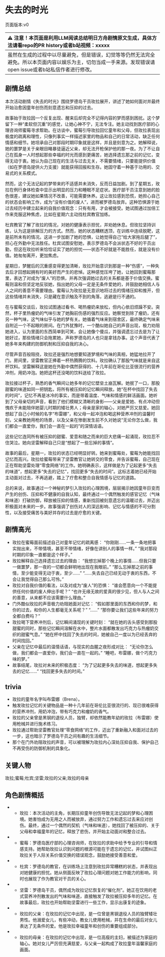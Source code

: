 # 失去的时光
页面版本:v0
 

| :warning: 注意！本页面是利用LLM阅读总结明日方舟剧情原文生成，具体方法请看repo的PR history或者b站视频：xxxxx           |
|:----------------------------|
| 虽然在生成的过程中以尽量避免，但是错误，幻觉等等仍然无法完全避免。所以本页面内容以娱乐为主，切勿当成一手来源。发现错误请open issue或者b站私信作者进行修改。|



## 剧情总结
本次活动剧情《失去的时光》围绕罗德岛干员玫拉展开，讲述了她如何面对并最终开始治愈因童年创伤而刻意遗忘和压抑的过去。

故事始于玫拉因一个反复出现、醒来后却完全不记得内容的梦而感到困扰。这个梦留下一种“柔软但沉重”的感觉，让她心神不宁，无法专注。她主动找到医疗部的心理咨询师蜜莓寻求帮助。在访谈中，蜜莓引导玫拉回忆童年和父母，但玫拉表现出极度的疏离和理性，只像列事实一样描述家里的物品和自己的日常活动，缺乏任何情感和细节。她坦承自己对那段时期印象就是这样，并且是刻意为之。她解释说，她的噩梦是关于亲眼目睹暴徒逼近父亲，却无法开枪保护他的那一夜。为了不让自己在孤身一人时想起那些幸福的时光而感到更痛苦，她选择遗忘那之前的记忆，变得无动于衷。她认为自己现在的生活与过去无关，不需要情绪，只要能提供价值（如在罗德岛提供火力支援）就能获得回报和生存。她固守着一种基于功用的、交易式的关系模式。

然而，这个无法记起的梦带来的不适感并未消失，反而日益加剧。到了星期五，玫拉在例行身体检查中显示出明显的压力和睡眠不足症状。医疗部干员注意到她的脸色很差，建议她如果情况不改善，可能需要休养。这让玫拉感到恐慌，她担心自己的状态会影响工作，成为“没有价值的废人”，进而被罗德岛放弃。这种恐惧源于她过去经历中建立起来的自我价值观念：只有有用，才会被接受。她试图通过加倍工作来克服这种焦虑，比如在星期六主动找杜宾教官加练。

杜宾教官了解了玫拉的情况，对她的健康表示担忧，并劝她休息。但玫拉坚持训练，认为这是排解压力的方式。然而，她的状态糟糕透顶，在训练中连续脱靶，这是前所未有的情况。这进一步加剧了她的恐惧，让她觉得自己“给大家拖后腿了”，担心在外勤中无法胜任。杜宾试图安慰她，表示罗德岛不会派状态不好的干员出勤，但这在玫拉听来恰恰证实了她的担忧——状态不好就是不能胜任，就是没有价值。她匆匆离开，更加焦虑。

星期日，梦醒后的沉重感变得更加清晰，玫拉开始意识到那是一种“伤感”，一种失去后才回想起拥有时的美好而产生的悲悼。这种感觉压垮了她，让她回到蜜莓那里，表达了对成为“废人”的恐惧，并再次强调她过去的关系都是基于价值交换。蜜莓则温和但坚定地反驳她，指出她的父母一定是无条件爱她的，并鼓励她相信人与人之间的善意不需要理由。蜜莓认为玫拉是无意识地将过去的情绪压抑和推开，但这些情绪并未消失，只是藏在意识触及不到的角落，逃避是行不通的。

在与蜜莓交谈后，玫拉试图通过看书、喝热瘤奶来放松，但内心依旧烦躁不安。突然，杯子里热瘤奶的气味引发了她胸前伤感的强烈反应。她察觉到除了瘤奶，还有另一种气味，这气味似乎与她的梦有关。她循着气味来到宿舍区，最终确定气味来自附近一个不起眼的房间。在门外犹豫时，一个酷似她自己的声音出现，极力劝阻她进入，认为里面的东西简单到可笑，会让她像个傻瓜，并强调遗忘过去是为了让她好过，那些情绪只会拖累她，声称罗德岛的人也只是拿钱办事。这个声音代表了她多年来构建的防御机制和压抑自我的决心。

尽管声音百般阻挠，玫拉还是强烈地想要知道梦境和气味的真相，她猛地拉开了门。房间里，坚雷教官正捧着一杯热腾腾的饮料。玫拉确认了那股气味就是来自这杯饮料。坚雷解释这是她在外勤中偶然获得的、十几年前在哥伦比亚很流行的营养冲剂，用奶冲泡。她把这杯还没喝的饮料送给了玫拉。

玫拉接过杯子，熟悉的香气瞬间让她多年的记忆壁垒土崩瓦解。她抿了一口，那股甜蜜的味道如同一把钥匙，将所有被压抑的记忆瞬间释放。她“在杯中找回了失去的时间”，记忆不再是冰冷的事实，而是带着温度、气味和情感的鲜活画面。她听到了父母亲切的声音，看到了他们模糊又清晰的身影——父亲是爱她、有点冲动但愧疚于未能陪伴她婴儿时期的矮壮男人；母亲是家的轴心，对她严厉又慈爱。她回想起了自己小时候的名字“布雷娜”，和父母一起冲泡和喝这种营养冲剂的温馨时刻，父亲教她用枪的场景，以及父亲在惨剧发生前不久对她说“无论你怎么做，我们都会一直爱你，我们会一直在一起的”的深情话语。

这些记忆连同所有被压抑的甜蜜、爱意和随之而来的巨大悲痛一起涌现，玫拉忍不住哭泣。她向坚雷解释自己只是“想起了一些忘掉的事情”。

故事的最后，星期一，玫拉的状态已经明显好转。她来到蜜莓处，蜜莓为她能找回记忆而高兴。玫拉给蜜莓带来了坚雷教官让她转交的零食，并告诉蜜莓，自己现在正在帮助坚雷处理“零食网络”的工作。她明确表示，这样做是为了记起更多“失去的味道”，想起更多“失去的记忆”，找回更多“失去的时间”。这标志着她已经开始主动面对过去，不再逃避，踏上了疗愈和整合自我情感与记忆的道路。

总的来说，故事通过一个神秘的梦引入玫拉的心理困境，层层揭示她因童年巨变而产生的创伤、压抑和不健康的自我认知，最终通过一个偶然触发的感官记忆（气味和味道）打破防御，释放被压抑的情感，重新找回被刻意遗忘的温暖过去，并迈出积极面对未来的一步。故事强调了创伤对人的深远影响、记忆与情感的不可分割性，以及接受痛苦与美好并存的过去是疗愈的关键。
## 剧情高光
*   玫拉在蜜莓面前描述自己对童年记忆的疏离感：
    “你刚刚......一条一条地把事实抛出来，不带情境，甚至不带情绪，好像在讲别人的事情一样。”
    “我对那段时期的印象一直都是这个样子。”
*   玫拉解释自己选择遗忘过去的理由：
    “我想忘掉那个晚上的事情......但我只要一做噩梦，那一夜的一切都会鲜明地出现在我眼前。”
    “那么忘掉那之前的事情，至少能变得无动于衷，至少......”
    “......失去自己已经无动于衷的东西，不会让我觉得自己那么可怜。”
*   玫拉对自我价值的看法，以及对成为“废人”的恐惧：
    “谁会愿意向一个不能提供任何价值的废人伸出手呢？”
    “也许无缘无故的爱真的很少见，但人与人之间的善意，从来都不应该需要什么理由。”
*   门外酷似玫拉的声音极力劝阻她面对记忆：
    “假如那里面的东西和你的梦，和你的过去，和你的人生都毫无关系呢？”
    “......”
    “那你要让我们这些年来的努力全都白费吗？”
*   玫拉喝下营养冲剂后，记忆瞬间涌现的关键时刻：
    “就在她的舌头感受到那股甜蜜的同时，那些记忆瞬间溶解在水中，整片水面都散发出巧克力与热瘤奶交织的甜蜜气息。”
    “她在杯中找回了失去的时间，她被自己一度以为已经丢弃的时间找回。”
*   父亲在记忆中最后的温情话语，与现实的血腥之夜形成对比：
    “无论你怎么做，我们都会一直爱你，我们会一直在一起的。”
    “睡吧，布雷娜，做个巧克力味的梦。”
*   故事结尾，玫拉对未来的积极态度：
    “为了记起更多失去的味道，想起更多失去的记忆......”
    “找回更多失去的时间。”
## trivia
*   玫拉的童年名字叫布雷娜（Brena）。
*   触发玫拉记忆的关键物品是一种十几年前在哥伦比亚很流行的、现已很难获得的营养冲剂，用奶冲泡，带有巧克力和瘤奶的香气。
*   玫拉的父亲曾是黑钢的退役人员，独臂，却依然能教年幼的玫拉（布雷娜）使用枪械并进行施术练习。
*   玫拉通过帮助坚雷教官处理“零食网络”的工作，迈出了重新融入和面对过去的一步，这也暗示了罗德岛干员之间有趣的生活细节。
*   那个在门外劝阻玫拉的声音，可以被理解为玫拉内心深处压抑自我、保护自己不再受伤的防御机制的具象化。
## 关键人物
玫拉;蜜莓;杜宾;坚雷;玫拉的父亲;玫拉的母亲
## 角色剧情概括
-   *   玫拉：本次活动的主角，长期压抑童年创伤导致无法记起的梦和心理困境。她害怕成为无用之人而被放弃，通过努力工作和遗忘过去来应对创伤。最终，通过一个偶然的契机（气味和味道），她找回了被压抑的、关于父母和幸福童年的记忆，释放了悲伤，并开始主动面对和整合过去。
-   *   蜜莓：罗德岛医疗部的心理咨询师，在玫拉的求助中给予专业的引导和情感支持。她帮助玫拉认识到问题的根源可能在于遗忘的记忆，并试图纠正玫拉关于人际关系价值交换的错误观念，鼓励她接受善意和爱。
-   *   杜宾：罗德岛的教官，在训练场上注意到玫拉异常糟糕的状态，并表现出对她健康的担忧。她从侧面反映了玫拉心理问题对她工作能力的影响，同时也展现了作为教官对干员的关心。
-   *   坚雷：罗德岛干员，偶然成为玫拉记忆恢复的“催化剂”。她正在饮用的老式营养冲剂散发出的气味和味道，直接触发了玫拉被压抑多年的记忆。在故事最后，玫拉也开始帮助坚雷进行一些工作，显示出康复的迹象。
-   *   玫拉的父亲：在玫拉的记忆中出现，是一位曾是黑钢退役人员的独臂矮壮男性。他溺爱女儿，有些冲动，教女儿使用枪械，并在生命的最后对女儿表达了无条件的爱。他是玫拉幸福童年和创伤的重要组成部分。
-   *   玫拉的母亲：在玫拉的记忆中出现，是一位高瘦的主妇，被描述为家庭的轴心。她对女儿严厉但充满慈爱，与父亲一起构成了玫拉童年温馨家庭的画面。